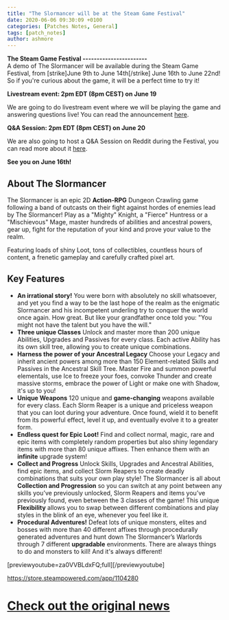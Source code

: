 ```yaml
---
title: "The Slormancer will be at the Steam Game Festival"
date: 2020-06-06 09:30:09 +0100
categories: [Patches Notes, General]
tags: [patch_notes]
author: ashmore
---
```

**The Steam Game Festival
-----------------------**  
A demo of The Slormancer will be available during the Steam Game Festival, from [strike]June 9th to June 14th[/strike] June 16th to June 22nd!  
So if you're curious about the game, it will be a perfect time to try it!  
  
  
**Livestream event: 2pm EDT (8pm CEST) on June 19**  
  
We are going to do livestream event where we will be playing the game and answering questions live! You can read the announcement [here](https://steamcommunity.com/games/1104280/announcements/detail/2261317222899857220).  
  
  
**Q&A Session: 2pm EDT (8pm CEST) on June 20**  
  
We are also going to host a Q&A Session on Reddit during the Festival, you can read more about it [here](https://steamcommunity.com/games/1104280/announcements/detail/2261317222899865320).  
  
  
**See you on June 16th!**  
  
  
  
**About The Slormancer**
------------------------

  
The Slormancer is an epic 2D **Action-RPG** Dungeon Crawling game following a band of outcasts on their fight against hordes of enemies lead by The Slormancer! Play as a "Mighty" Knight, a "Fierce" Huntress or a "Mischievous" Mage, master hundreds of abilities and ancestral powers, gear up, fight for the reputation of your kind and prove your value to the realm.  
  
Featuring loads of shiny Loot, tons of collectibles, countless hours of content, a frenetic gameplay and carefully crafted pixel art.  
  
  
**Key Features**
----------------

  
* **An irrational story!**
You were born with absolutely no skill whatsoever, and yet you find a way to be the last hope of the realm as the enigmatic Slormancer and his incompetent underling try to conquer the world once again. How great. But like your grandfather once told you: "You might not have the talent but you have the will."
* **Three unique Classes**
Unlock and master more than 200 unique Abilities, Upgrades and Passives for every class. Each active Ability has its own skill tree, allowing you to create unique combinations.
* **Harness the power of your Ancestral Legacy**
Choose your Legacy and inherit ancient powers among more than 150 Element-related Skills and Passives in the Ancestral Skill Tree.
Master Fire and summon powerful elementals, use Ice to freeze your foes, convoke Thunder and create massive storms, embrace the power of Light or make one with Shadow, it's up to you!
* **Unique Weapons**
120 unique and **game-changing** weapons available for every class. Each Slorm Reaper is a unique and priceless weapon that you can loot during your adventure. Once found, wield it to benefit from its powerful effect, level it up, and eventually evolve it to a greater form.
* **Endless quest for Epic Loot!**
Find and collect normal, magic, rare and epic items with completely random properties but also shiny legendary items with more than 80 unique affixes.
Then enhance them with an **infinite** upgrade system!
* **Collect and Progress**
Unlock Skills, Upgrades and Ancestral Abilities, find epic items, and collect Slorm Reapers to create deadly combinations that suits your own play style!
The Slormancer is all about **Collection and Progression** so you can switch at any point between any skills you’ve previously unlocked, Slorm Reapers and items you’ve previously found, even between the 3 classes of the game! This unique **Flexibility** allows you to swap between different combinations and play styles in the blink of an eye, whenever you feel like it.
* **Procedural Adventures!**
Defeat lots of unique monsters, elites and bosses with more than 40 different affixes through procedurally generated adventures and hunt down The Slormancer’s Warlords through 7 different **upgradable** environments. There are always things to do and monsters to kill! And it's always different!
  
  
[previewyoutube=za0VVBLdxFQ;full][/previewyoutube]  
  
  
<https://store.steampowered.com/app/1104280>

# <a href="https://steamstore-a.akamaihd.net/news/externalpost/steam_community_announcements/3157533729858626069" target="_blank">Check out the original news</a>